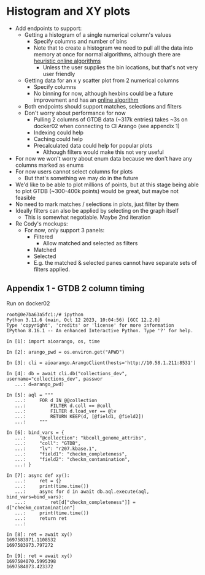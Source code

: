 # Histogram and XY plots

* Add endpoints to support:
  * Getting a histogram of a single numerical column's values
    * Specify columns and number of bins
    * Note that to create a histogram we need to pull all the data into memory at once
      for normal algorithms, although there are
      [heuristic online algorithms](https://stackoverflow.com/questions/6385700/calculating-a-histogram-on-a-streaming-data-online-histogram-calculation)
      * Unless the user supplies the bin locations, but that's not very user friendly
  * Getting data for an x y scatter plot from 2 numerical columns
    * Specify columns
    * No binning for now, although hexbins could be a future improvement and has
      an [online algorithm](https://github.com/coryfoo/hexbins/blob/master/hexbin/binner.py)
  * Both endpoints should support matches, selections and filters
  * Don't worry about performance for now
    * Pulling 2 columns of GTDB data (~317k entries) takes ~3s on docker02 when
      connecting to CI Arango (see appendix 1)
    * Indexing could help
    * Caching could help
    * Precalculated data could help for popular plots
      * Although filters would make this not very useful
* For now we won't worry about enum data because we don't have any columns marked as enums
* For now users cannot select columns for plots
  * But that's something we may do in the future
* We'd like to be able to plot millions of points, but at this stage being able to plot
  GTDB (~300-400k points) would be great, but maybe not feasible
* No need to mark matches / selections in plots, just filter by them
* Ideally filters can also be applied by selecting on the graph itself
  * This is somewhat negotiable. Maybe 2nd iteration
* Re Cody's mockups:
  * For now, only support 3 panels:
    * Filtered
      * Allow matched and selected as filters
    * Matched
    * Selected
    * E.g. the matched & selected panes cannot have separate sets of filters applied.

## Appendix 1 - GTDB 2 column timing

Run on docker02

```
root@0e7ba63a5fc1:/# ipython
Python 3.11.6 (main, Oct 12 2023, 10:04:56) [GCC 12.2.0]
Type 'copyright', 'credits' or 'license' for more information
IPython 8.16.1 -- An enhanced Interactive Python. Type '?' for help.

In [1]: import aioarango, os, time

In [2]: arango_pwd = os.environ.get("APWD")

In [3]: cli = aioarango.ArangoClient(hosts='http://10.58.1.211:8531')

In [4]: db = await cli.db("collections_dev", username="collections_dev", passwor
   ...: d=arango_pwd)

In [5]: aql = """
   ...:     FOR d IN @@collection
   ...:         FILTER d.coll == @coll
   ...:         FILTER d.load_ver == @lv
   ...:         RETURN KEEP(d, [@field1, @field2])
   ...:     """

In [6]: bind_vars = {
   ...:     "@collection": "kbcoll_genome_attribs",
   ...:     "coll": "GTDB",
   ...:     "lv": "r207.kbase.1",
   ...:     "field1": "checkm_completeness",
   ...:     "field2": "checkm_contamination",
   ...: }

In [7]: async def xy():
   ...:     ret = {}
   ...:     print(time.time())
   ...:     async for d in await db.aql.execute(aql, bind_vars=bind_vars):
   ...:         ret[d["checkm_completeness"]] = d["checkm_contamination"]
   ...:     print(time.time())
   ...:     return ret
   ...: 

In [8]: ret = await xy()
1697583971.1108532
1697583973.797272

In [9]: ret = await xy()
1697584070.5995398
1697584073.423372
```